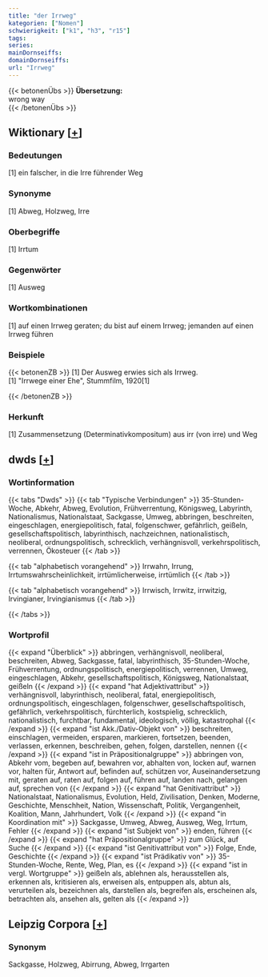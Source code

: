 ```yaml
---
title: "der Irrweg"
kategorien: ["Nomen"]
schwierigkeit: ["k1", "h3", "r15"]
tags:
series:
mainDornseiffs:
domainDornseiffs:
url: "Irrweg"
---
```


{{< betonenÜbs >}}
**Übersetzung:**  
wrong way  
{{< /betonenÜbs >}}

## Wiktionary [[+](https://de.wiktionary.org/wiki/Irrweg)]

### Bedeutungen
[1] ein falscher, in die Irre führender Weg  

### Synonyme
[1] Abweg, Holzweg, Irre  

### Oberbegriffe
[1] Irrtum  

### Gegenwörter
[1] Ausweg  

### Wortkombinationen
[1] auf einen Irrweg geraten; du bist auf einem Irrweg; jemanden auf einen Irrweg führen  

### Beispiele
{{< betonenZB >}}
[1] Der Ausweg erwies sich als Irrweg.  
[1] "Irrwege einer Ehe", Stummfilm, 1920[1]  

{{< /betonenZB >}}
### Herkunft
[1] Zusammensetzung (Determinativkompositum) aus irr (von irre) und Weg  



## dwds [[+](https://www.dwds.de/wb/Irrweg)]

### Wortinformation
{{< tabs "Dwds" >}}
{{< tab "Typische Verbindungen" >}}
35-Stunden-Woche, Abkehr, Abweg, Evolution, Frühverrentung, Königsweg, Labyrinth, Nationalismus, Nationalstaat, Sackgasse, Umweg, abbringen, beschreiten, eingeschlagen, energiepolitisch, fatal, folgenschwer, gefährlich, geißeln, gesellschaftspolitisch, labyrinthisch, nachzeichnen, nationalistisch, neoliberal, ordnungspolitisch, schrecklich, verhängnisvoll, verkehrspolitisch, verrennen, Ökosteuer
{{< /tab >}}

{{< tab "alphabetisch vorangehend" >}}
Irrwahn, Irrung, Irrtumswahrscheinlichkeit, irrtümlicherweise, irrtümlich
{{< /tab >}}

{{< tab "alphabetisch vorangehend" >}}
Irrwisch, Irrwitz, irrwitzig, Irvingianer, Irvingianismus
{{< /tab >}}

{{< /tabs >}}

### Wortprofil
{{< expand "Überblick" >}} abbringen, verhängnisvoll, neoliberal, beschreiten, Abweg, Sackgasse, fatal, labyrinthisch, 35-Stunden-Woche, Frühverrentung, ordnungspolitisch, energiepolitisch, verrennen, Umweg, eingeschlagen, Abkehr, gesellschaftspolitisch, Königsweg, Nationalstaat, geißeln {{< /expand >}}
{{< expand "hat Adjektivattribut" >}} verhängnisvoll, labyrinthisch, neoliberal, fatal, energiepolitisch, ordnungspolitisch, eingeschlagen, folgenschwer, gesellschaftspolitisch, gefährlich, verkehrspolitisch, fürchterlich, kostspielig, schrecklich, nationalistisch, furchtbar, fundamental, ideologisch, völlig, katastrophal {{< /expand >}}
{{< expand "ist Akk./Dativ-Objekt von" >}} beschreiten, einschlagen, vermeiden, ersparen, markieren, fortsetzen, beenden, verlassen, erkennen, beschreiben, gehen, folgen, darstellen, nennen {{< /expand >}}
{{< expand "ist in Präpositionalgruppe" >}} abbringen von, Abkehr vom, begeben auf, bewahren vor, abhalten von, locken auf, warnen vor, halten für, Antwort auf, befinden auf, schützen vor, Auseinandersetzung mit, geraten auf, raten auf, folgen auf, führen auf, landen nach, gelangen auf, sprechen von {{< /expand >}}
{{< expand "hat Genitivattribut" >}} Nationalstaat, Nationalismus, Evolution, Held, Zivilisation, Denken, Moderne, Geschichte, Menschheit, Nation, Wissenschaft, Politik, Vergangenheit, Koalition, Mann, Jahrhundert, Volk {{< /expand >}}
{{< expand "in Koordination mit" >}} Sackgasse, Umweg, Abweg, Ausweg, Weg, Irrtum, Fehler {{< /expand >}}
{{< expand "ist Subjekt von" >}} enden, führen {{< /expand >}}
{{< expand "hat Präpositionalgruppe" >}} zum Glück, auf Suche {{< /expand >}}
{{< expand "ist Genitivattribut von" >}} Folge, Ende, Geschichte {{< /expand >}}
{{< expand "ist Prädikativ von" >}} 35-Stunden-Woche, Rente, Weg, Plan, es {{< /expand >}}
{{< expand "ist in vergl. Wortgruppe" >}} geißeln als, ablehnen als, herausstellen als, erkennen als, kritisieren als, erweisen als, entpuppen als, abtun als, verurteilen als, bezeichnen als, darstellen als, begreifen als, erscheinen als, betrachten als, ansehen als, gelten als {{< /expand >}}

## Leipzig Corpora [[+](https://corpora.uni-leipzig.de/en/res?word=Irrweg&corpusId=deu_newscrawl-public_2018)]


### Synonym
Sackgasse, Holzweg, Abirrung, Abweg, Irrgarten

